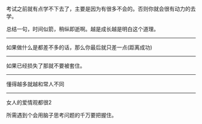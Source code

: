 考试之前就有点学不下去了，主要是因为有很多不会的。否则你就会很有动力的去学。

总结一句，时间似箭，稍纵即逝啊。越是成长越是明白这个道理。
___
如果做什么是都差不多的话，那么你最后就只差一点(距离成功)
___
如果已经损失了那就不要被套住。
___
懂得越多就越和常人不同
___
女人的爱情观都很2

所需遇到个会用脑子思考问题的千万要把握住。